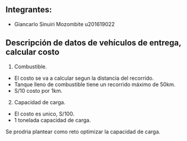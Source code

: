 ## Integrantes:

- Giancarlo Sinuiri Mozombite u201619022

## Descripción de datos de vehículos de entrega, calcular costo

1. Combustible.
  - El costo se va a calcular segun la distancia del recorrido.
  - Tanque lleno de combustible tiene un recorrido máximo de 50km.
  - S/10 costo por 1km.

2. Capacidad de carga.
  - El costo es unico, S/100.
  - 1 tonelada capacidad de carga.

   Se prodria plantear como reto optimizar la capacidad de carga.
